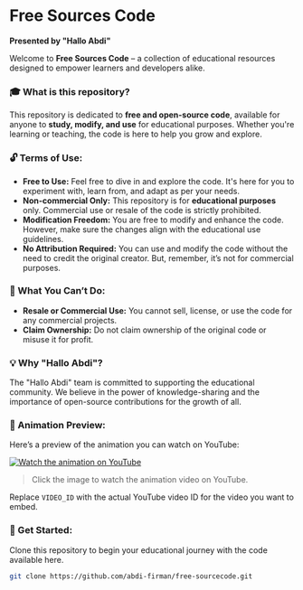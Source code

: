 # Free Sources Code
**Presented by "Hallo Abdi"**

Welcome to **Free Sources Code** – a collection of educational resources designed to empower learners and developers alike. 

### 🎓 What is this repository?
This repository is dedicated to **free and open-source code**, available for anyone to **study, modify, and use** for educational purposes. Whether you're learning or teaching, the code is here to help you grow and explore. 

### 🔓 Terms of Use:
- **Free to Use:** Feel free to dive in and explore the code. It's here for you to experiment with, learn from, and adapt as per your needs.
- **Non-commercial Only:** This repository is for **educational purposes** only. Commercial use or resale of the code is strictly prohibited.
- **Modification Freedom:** You are free to modify and enhance the code. However, make sure the changes align with the educational use guidelines.
- **No Attribution Required:** You can use and modify the code without the need to credit the original creator. But, remember, it’s not for commercial purposes.

### 🚫 What You Can’t Do:
- **Resale or Commercial Use:** You cannot sell, license, or use the code for any commercial projects.
- **Claim Ownership:** Do not claim ownership of the original code or misuse it for profit.

### 💡 Why "Hallo Abdi"?
The "Hallo Abdi" team is committed to supporting the educational community. We believe in the power of knowledge-sharing and the importance of open-source contributions for the growth of all.

### 🎥 Animation Preview:
Here’s a preview of the animation you can watch on YouTube:

[![Watch the animation on YouTube](https://img.youtube.com/vi/VIDEO_ID/0.jpg)](https://www.youtube.com/watch?v=VIDEO_ID)

> Click the image to watch the animation video on YouTube.

Replace `VIDEO_ID` with the actual YouTube video ID for the video you want to embed.

### 🔧 Get Started:
Clone this repository to begin your educational journey with the code available here.

```bash
git clone https://github.com/abdi-firman/free-sourcecode.git
